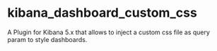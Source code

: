 # kibana_dashboard_custom_css
A Plugin for Kibana 5.x that allows to inject a custom css file as query param to style dashboards.
